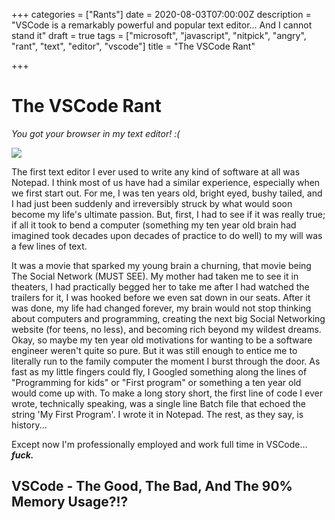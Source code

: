 +++
categories = ["Rants"]
date = 2020-08-03T07:00:00Z
description = "VSCode is a remarkably powerful and popular text editor... And I cannot stand it"
draft = true
tags = ["microsoft", "javascript", "nitpick", "angry", "rant", "text", "editor", "vscode"]
title = "The VSCode Rant"

+++
# The VSCode Rant

_You got your browser in my text editor! :(_

![](https://c0.wallpaperflare.com/preview/600/243/618/javascript-vscode-editor-code.jpg)

The first text editor I ever used to write any kind of software at all was Notepad. I think most of us have had a similar experience, especially when we first start out. For me, I was ten years old, bright eyed, bushy tailed, and I had just been suddenly and irreversibly struck by what would soon become my life's ultimate passion. But, first, I had to see if it was really true; if all it took to bend a computer (something my ten year old brain had imagined took decades upon decades of practice to do well) to my will was a few lines of text.

It was a movie that sparked my young brain a churning, that movie being The Social Network (MUST SEE). My mother had taken me to see it in theaters, I had practically begged her to take me after I had watched the trailers for it,  I was hooked before we even sat down in our seats. After it was done, my life had changed forever, my brain would not stop thinking about computers and programming, creating the next big Social Networking website (for teens, no less), and becoming rich beyond my wildest dreams. Okay, so maybe my ten year old motivations for wanting to be a software engineer weren't quite so pure. But it was still enough to entice me to literally run to the family computer the moment I burst through the door. As fast as my little fingers could fly, I Googled something along the lines of "Programming for kids" or "First program" or something a ten year old would come up with. To make a long story short, the first line of code I ever wrote, technically speaking, was a single line Batch file that echoed the string 'My First Program'. I wrote it in Notepad. The rest, as they say, is history...

Except now I'm professionally employed and work full time in VSCode... **_fuck._**

## VSCode - The Good, The Bad, And The 90% Memory Usage?!?